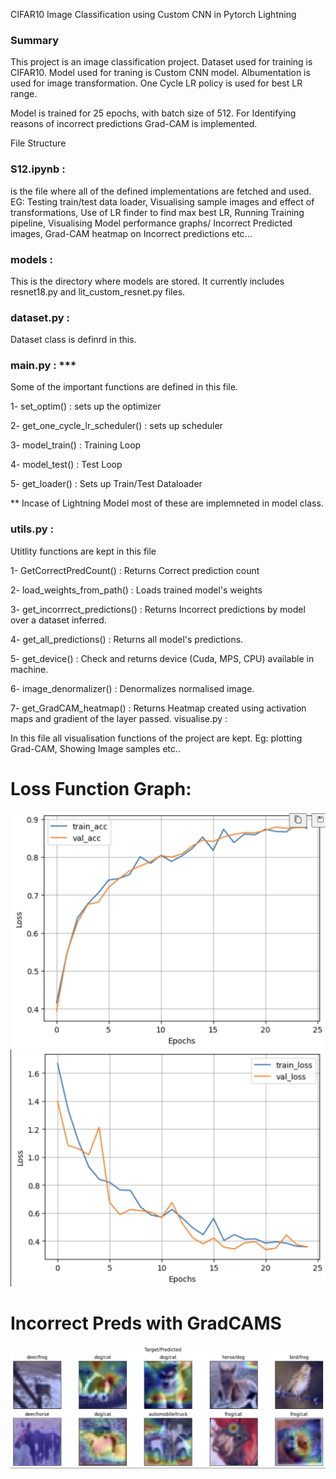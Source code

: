 CIFAR10 Image Classification using Custom CNN in Pytorch Lightning

### Summary

This project is an image classification project. Dataset used for training is CIFAR10. Model used for traning is Custom CNN model. Albumentation is used for image transformation. One Cycle LR policy is used for best LR range.

Model is trained for 25 epochs, with batch size of 512. For Identifying reasons of incorrect predictions Grad-CAM is implemented.

File Structure

### S12.ipynb :

is the file where all of the defined implementations are fetched and used. EG: Testing train/test data loader, Visualising sample images and effect of transformations, Use of LR finder to find max best LR, Running Training pipeline, Visualising Model performance graphs/ Incorrect Predicted images, Grad-CAM heatmap on Incorrect predictions etc...

### models :

This is the directory where models are stored. It currently includes resnet18.py and lit_custom_resnet.py files.

### dataset.py :

Dataset class is definrd in this.

### main.py : ***

Some of the important functions are defined in this file.

1- set_optim() : sets up the optimizer

2- get_one_cycle_lr_scheduler() : sets up scheduler

3- model_train() : Training Loop

4- model_test() : Test Loop

5- get_loader() : Sets up Train/Test Dataloader

** Incase of Lightning Model most of these are implemneted in model class.

### utils.py :

Utitlity functions are kept in this file

1- GetCorrectPredCount() : Returns Correct prediction count

2- load_weights_from_path() : Loads trained model's weights

3- get_incorrrect_predictions() : Returns Incorrect predictions by model over a dataset inferred.

4- get_all_predictions() : Returns all model's predictions.

5- get_device() : Check and returns device (Cuda, MPS, CPU) available in machine.

6- image_denormalizer() : Denormalizes normalised image.

7- get_GradCAM_heatmap() : Returns Heatmap created using activation maps and gradient of the layer passed.
visualise.py :

In this file all visualisation functions of the project are kept. Eg: plotting Grad-CAM, Showing Image samples etc..

# Loss Function Graph:
![Accuracy Plot](images/accuracy.png)
![Loss Plot](images/loss.png)

# Incorrect Preds with GradCAMS
![Incorrect Preds](images/incorrect_preds.png)
